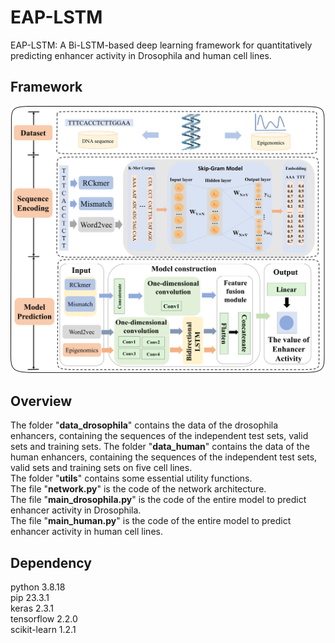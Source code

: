 # EAP-LSTM
EAP-LSTM: A Bi-LSTM-based deep learning framework for quantitatively predicting enhancer activity in Drosophila and human cell lines. 
## Framework
![image](figure/framework.png)
## Overview
The folder "**data_drosophila**" contains the data of the drosophila enhancers, containing the sequences of the independent test sets, valid sets and training sets.
The folder "**data_human**" contains the data of the human enhancers, containing the sequences of the independent test sets, valid sets and training sets on five cell lines.  
The folder "**utils**" contains some essential utility functions.  
The file "**network.py**" is the code of the network architecture.  
The file "**main_drosophila.py**" is the code of the entire model to predict enhancer activity in Drosophila.   
The file "**main_human.py**" is the code of the entire model to predict enhancer activity in  human cell lines.
## Dependency
python 3.8.18   
pip 23.3.1  
keras 2.3.1  
tensorflow 2.2.0  
scikit-learn 1.2.1  

